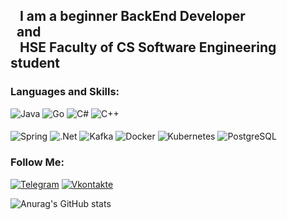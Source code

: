 <!--![Header](https://github.com/AchekSlime/AchekSlime/blob/master/assets/header.jpg)-->

## &nbsp;&nbsp; I am a beginner BackEnd Developer <br/> &nbsp; and <br/> &nbsp;&nbsp; HSE Faculty of CS Software Engineering student

### Languages and Skills:
![Java](https://img.shields.io/badge/-Java-090909?style=for-the-badge&logo=Java&logoColor=47C5FB)
![Go](https://img.shields.io/badge/-Go-090909?style=for-the-badge&logo=Go&logoColor=47C5FB)
![C#](https://img.shields.io/badge/-С%23-090909?style=for-the-badge&logo=csharp&logoColor=47C5FB)
![C++](https://img.shields.io/badge/-c%2b%2b-090909?style=for-the-badge&logo=cplusplus&logoColor=47C5FB)

####
![Spring](https://img.shields.io/badge/-Spring-090909?style=for-the-badge&logo=Spring&logoColor=47C5FB)
![.Net](https://img.shields.io/badge/-.net-090909?style=for-the-badge&logo=.ne&logoColor=47C5FB)
![Kafka](https://img.shields.io/badge/-Kafka-090909?style=for-the-badge&logo=ApacheKafka&logoColor=47C5FB)
![Docker](https://img.shields.io/badge/-Docker-090909?style=for-the-badge&logo=Docker&logoColor=47C5FB)
![Kubernetes](https://img.shields.io/badge/-Kubernetes-090909?style=for-the-badge&logo=kubernetes&logoColor=47C5FB)
![PostgreSQL](https://img.shields.io/badge/-PostgreSQL-090909?style=for-the-badge&logo=PostgreSQL&logoColor=47C5FB)

### Follow Me:
[![Telegram](https://img.shields.io/badge/-telegram-090909?style=for-the-badge&logo=telegram&logoColor=47C5FB)](https://t.me/impsface)
[![Vkontakte](https://img.shields.io/badge/-Vkontakte-090909?style=for-the-badge&logo=Vk&logoColor=47C5FB)](https://vk.com/achekslime)

![Anurag's GitHub stats](https://github-readme-stats.vercel.app/api?username=AchekSlime&show_icons=true&theme=react&layout=compact)

<!--
**AchekSlime/AchekSlime** is a ✨ _special_ ✨ repository because its `README.md` (this file) appears on your GitHub profile.

Here are some ideas to get you started:

- 🔭 I’m currently working on ...
- 🌱 I’m currently learning ...
- 👯 I’m looking to collaborate on ...
- 🤔 I’m looking for help with ...
- 💬 Ask me about ...
- 📫 How to reach me: ...
- 😄 Pronouns: ...
- ⚡ Fun fact: ...
-->
